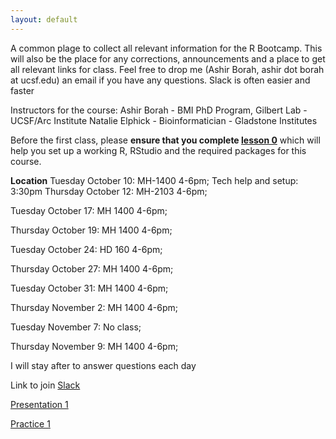 ```yaml
---
layout: default
---
```


A common plage to collect all relevant information for the R Bootcamp. This will also be the place for any corrections, announcements and a place to get all relevant links for class. Feel free to drop me (Ashir Borah, ashir dot borah at ucsf.edu) an email if you have any questions. Slack is often easier and faster

Instructors for the course: 
Ashir Borah - BMI PhD Program, Gilbert Lab - UCSF/Arc Institute
Natalie Elphick - Bioinformatician - Gladstone Institutes

Before the first class, please **ensure that you complete [lesson 0](https://ashir.shinyapps.io/lesson_0_pres/)** which will help you set up a working R, RStudio and the required packages for this course.

**Location**
Tuesday October 10: MH-1400 4-6pm;
                    Tech help and setup: 3:30pm
Thursday October 12: MH-2103 4-6pm;

Tuesday October 17:  MH 1400 4-6pm;

Thursday October 19: MH 1400 4-6pm;

Tuesday October 24: HD 160 4-6pm;

Thursday October 27: MH 1400 4-6pm;

Tuesday October 31: MH 1400 4-6pm;

Thursday November 2: MH 1400 4-6pm;

Tuesday November 7: No class;

Thursday November 9: MH 1400 4-6pm;

I will stay after to answer questions each day

Link to join [Slack](https://join.slack.com/t/slack-8p09532/shared_invite/zt-24vkrwa81-HHo5fnuB0ApWHZ~gQKLGPQ)



[Presentation 1](https://drive.google.com/uc?export=download&id=1jaWq2ohJA5fMTLorcUNJ4I2YuXg6kfeh)

[Practice 1](https://drive.google.com/uc?export=download&id=1P3WY8IiEYDAYYeb6Vw5m6sYJ1yZe8qRw)

<!-- [Presentation 2](https://drive.google.com/uc?export=download&id=1SU2nNQkK5TPup4n4VhWr7MHWbmPSgbuT) -->

<!-- [Practice 2](https://drive.google.com/uc?export=download&id=1SiPAl3dQ09xL10oQ0EtJRaw6FzY4sJBl) -->

<!-- [Presentation 3](https://drive.google.com/uc?export=download&id=18-DMekLh7lNUpnbMnaFD-hxSFvMPn0AF) -->

<!-- [Practice 3](https://drive.google.com/uc?export=download&id=10-oTNd7jEiEmEvj9kVfffLCjGcNfG8p2) -->

<!-- [Practice 3 Data](https://drive.google.com/uc?export=download&id=1UVIHDxwohGT1FTJIEeZ0VNXvSdGePnvL) -->

<!-- Weekend Practice [RNAseq analysis](https://drive.google.com/uc?export=download&id=1s_ziz6jg0tvk0QLLrU8X4Im_lWeUdi4E) -->

<!--- Weekend Practice Solutions [RNAseq analysis solutions](https://drive.google.com/uc?export=download&id=1uyWYZTmlk71WqHg6faf-o2HU7qajmQ-k) --->

<!-- [Presentation 4](https://drive.google.com/uc?export=download&id=1dOrPVX7ED1zXZ-rQRMP6qvlSNSBx4VO-) -->

<!-- [Practice 4](https://drive.google.com/uc?export=download&id=1eq7U7b4VmGPxRLSXpJ0sg5SCqux11bT1) -->

<!-- [Single Cell RNAseq](https://ucsf.box.com/s/vqw586w4ihwqdr4j06wrkvz1q5xf9zpg) -->

<!-- [Presentation 5](https://drive.google.com/uc?export=download&id=1WYbge5sJ8AO0kQ_ZCE1QrceEdl4GZKQp) -->

<!-- [Practice 5](https://drive.google.com/uc?export=download&id=1Ea3qvDyg9XzqYoXxAW5petsJTDEr9gVZ) -->

<!-- [Presentation 6](https://drive.google.com/uc?export=download&id=1_pXgcOMHzrOEVrPb6PmtvFz5FrZPapdu) -->

<!-- [Practice 6](https://drive.google.com/uc?export=download&id=1462X2-ElsMgshRphLw_ek3RKrVKXgmOG) -->

<!-- [Presentation 7](https://drive.google.com/uc?export=download&id=1qeggsgqto61kc7-B2cZg8OIstTcK2UxV) -->

<!-- [Practice 7](https://drive.google.com/uc?export=download&id=14hOQXEwLYJYQ2Sr53o7gPJGhObV45Fk6) -->

<!-- Weekend Practice [DepMap Analysis](https://drive.google.com/uc?export=download&id=1dX8JG9x28MvwxV16wvtEvRllgouLH1vl) -->

<!--- [DepMap Analysis Solutions](https://drive.google.com/uc?export=download&id=1HGu_MHX2aFNmDFMbncho0F5yiMY4J0zj) --->
